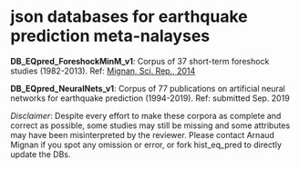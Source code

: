 
# json databases for earthquake prediction meta-nalayses

**DB_EQpred_ForeshockMinM_v1**: Corpus of 37 short-term foreshock studies (1982-2013). Ref: [Mignan, Sci. Rep., 2014](https://www.nature.com/articles/srep04099)

**DB_EQpred_NeuralNets_v1**: Corpus of 77 publications on artificial neural networks for earthquake prediction (1994-2019). Ref: submitted Sep. 2019

*Disclaimer*: Despite every effort to make these corpora as complete and correct as possible, some studies may still be missing and some attributes may have been misinterpreted by the reviewer. Please contact Arnaud Mignan if you spot any omission or error, or fork hist_eq_pred to directly update the DBs.
